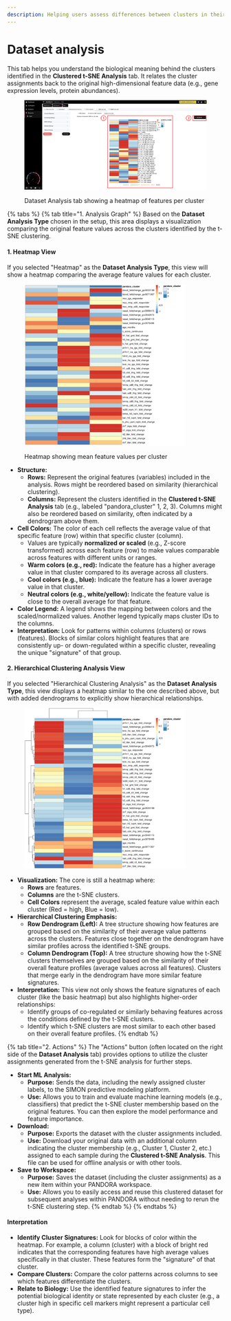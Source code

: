 ```yaml
---
description: Helping users assess differences between clusters in their t-SNE analysis
---
```


# Dataset analysis

This tab helps you understand the biological meaning behind the clusters identified in the **Clustered t-SNE Analysis** tab. It relates the cluster assignments back to the original high-dimensional feature data (e.g., gene expression levels, protein abundances).

<figure><img src="../../../.gitbook/assets/tSNE_Dataset Analysis_annotated_v2.png" alt=""><figcaption><p>Dataset Analysis tab showing a heatmap of features per cluster</p></figcaption></figure>

{% tabs %}
{% tab title="1. Analysis Graph" %}
Based on the **Dataset Analysis Type** chosen in the setup, this area displays a visualization comparing the original feature values across the clusters identified by the t-SNE clustering.

#### 1. Heatmap View

If you selected "Heatmap" as the **Dataset Analysis Type**, this view will show a heatmap comparing the average feature values for each cluster.

<figure><img src="../../../.gitbook/assets/tSNE_Data analysis_Heatmap.png" alt="" width="375"><figcaption><p>Heatmap showing mean feature values per cluster</p></figcaption></figure>

* **Structure:**
  * **Rows:** Represent the original features (variables) included in the analysis. Rows might be reordered based on similarity (hierarchical clustering).
  * **Columns:** Represent the clusters identified in the **Clustered t-SNE Analysis** tab (e.g., labeled "pandora\_cluster" 1, 2, 3). Columns might also be reordered based on similarity, often indicated by a dendrogram above them.
* **Cell Colors:** The color of each cell reflects the average value of that specific feature (row) within that specific cluster (column).
  * Values are typically **normalized or scaled** (e.g., Z-score transformed) across each feature (row) to make values comparable across features with different units or ranges.
  * **Warm colors (e.g., red):** Indicate the feature has a higher average value in that cluster compared to its average across all clusters.
  * **Cool colors (e.g., blue):** Indicate the feature has a lower average value in that cluster.
  * **Neutral colors (e.g., white/yellow):** Indicate the feature value is close to the overall average for that feature.
* **Color Legend:** A legend shows the mapping between colors and the scaled/normalized values. Another legend typically maps cluster IDs to the columns.
* **Interpretation:** Look for patterns within columns (clusters) or rows (features). Blocks of similar colors highlight features that are consistently up- or down-regulated within a specific cluster, revealing the unique "signature" of that group.

#### 2. Hierarchical Clustering Analysis View

If you selected "Hierarchical Clustering Analysis" as the **Dataset Analysis Type**, this view displays a heatmap similar to the one described above, but with added dendrograms to explicitly show hierarchical relationships.

<figure><img src="../../../.gitbook/assets/tSNE_Data analysis_Hierarchical clustering.png" alt="" width="375"><figcaption></figcaption></figure>

* **Visualization:** The core is still a heatmap where:
  * **Rows** are features.
  * **Columns** are the t-SNE clusters.
  * **Cell Colors** represent the average, scaled feature value within each cluster (Red = high, Blue = low).
* **Hierarchical Clustering Emphasis:**
  * **Row Dendrogram (Left):** A tree structure showing how features are grouped based on the similarity of their average value patterns across the clusters. Features close together on the dendrogram have similar profiles across the identified t-SNE groups.
  * **Column Dendrogram (Top):** A tree structure showing how the t-SNE clusters themselves are grouped based on the similarity of their overall feature profiles (average values across all features). Clusters that merge early in the dendrogram have more similar feature signatures.
* **Interpretation:** This view not only shows the feature signatures of each cluster (like the basic heatmap) but also highlights higher-order relationships:
  * Identify groups of co-regulated or similarly behaving features across the conditions defined by the t-SNE clusters.
  * Identify which t-SNE clusters are most similar to each other based on their overall feature profiles.
{% endtab %}

{% tab title="2. Actions" %}
The "Actions" button (often located on the right side of the **Dataset Analysis** tab) provides options to utilize the cluster assignments generated from the t-SNE analysis for further steps.

* **Start ML Analysis:**
  * **Purpose:** Sends the data, including the newly assigned cluster labels, to the SIMON predictive modeling platform.
  * **Use:** Allows you to train and evaluate machine learning models (e.g., classifiers) that predict the t-SNE cluster membership based on the original features. You can then explore the model performance and feature importance.
* **Download:**
  * **Purpose:** Exports the dataset with the cluster assignments included.
  * **Use:** Download your original data with an additional column indicating the cluster membership (e.g., Cluster 1, Cluster 2, etc.) assigned to each sample during the **Clustered t-SNE Analysis**. This file can be used for offline analysis or with other tools.
* **Save to Workspace:**
  * **Purpose:** Saves the dataset (including the cluster assignments) as a new item within your PANDORA workspace.
  * **Use:** Allows you to easily access and reuse this clustered dataset for subsequent analyses within PANDORA without needing to rerun the t-SNE clustering step.
{% endtab %}
{% endtabs %}

#### Interpretation

* **Identify Cluster Signatures:** Look for blocks of color within the heatmap. For example, a column (cluster) with a block of bright red indicates that the corresponding features have high average values specifically in that cluster. These features form the "signature" of that cluster.
* **Compare Clusters:** Compare the color patterns across columns to see which features differentiate the clusters.
* **Relate to Biology:** Use the identified feature signatures to infer the potential biological identity or state represented by each cluster (e.g., a cluster high in specific cell markers might represent a particular cell type).
